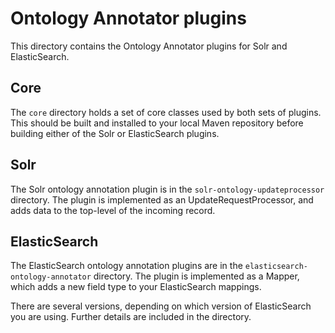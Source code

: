 # Ontology Annotator plugins

This directory contains the Ontology Annotator plugins for Solr and
ElasticSearch.


## Core

The `core` directory holds a set of core classes used by both sets of plugins.
This should be built and installed to your local Maven repository before
building either of the Solr or ElasticSearch plugins.


## Solr

The Solr ontology annotation plugin is in the `solr-ontology-updateprocessor`
directory. The plugin is implemented as an UpdateRequestProcessor, and adds
data to the top-level of the incoming record.


## ElasticSearch

The ElasticSearch ontology annotation plugins are in the 
`elasticsearch-ontology-annotator` directory. The plugin is implemented as
a Mapper, which adds a new field type to your ElasticSearch mappings.

There are several versions, depending on which version of ElasticSearch you
are using. Further details are included in the directory.

